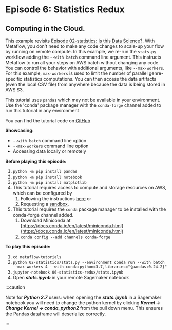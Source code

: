 # Episode 6: Statistics Redux

## Computing in the Cloud.

This example revisits [Episode 02-statistics: Is this Data Science?](../season-1-the-local-experience/episode02). With Metaflow, you don't need to make any code changes to scale-up your flow by running on remote compute. In this example, we re-run the `stats.py` workflow adding the `--with batch` command line argument. This instructs Metaflow to run all your steps on AWS batch without changing any code. You can control the behavior with additional arguments, like `--max-workers`**.** For this example, `max-workers` is used to limit the number of parallel genre-specific statistics computations. You can then access the data artifacts \(even the local CSV file\) from anywhere because the data is being stored in AWS S3.

This tutorial uses `pandas` which may not be available in your environment. Use the 'conda' package manager with the `conda-forge` channel added to run this tutorial in any environment

You can find the tutorial code on [GitHub](https://github.com/Netflix/metaflow/tree/master/metaflow/tutorials/06-statistics-redux)

**Showcasing:**

- `--with batch` command line option
- `--max-workers` command line option
- Accessing data locally or remotely

**Before playing this episode:**

1. `python -m pip install pandas`
2. `python -m pip install notebook`
3. `python -m pip install matplotlib`
4. This tutorial requires access to compute and storage resources on AWS, which can be configured by
   1. Following the instructions [here](https://outerbounds.com/docs/admin/metaflow-on-aws/deployment-guide) or
   2. Requesting a [sandbox](../../../metaflow-on-aws/metaflow-sandbox).
5. This tutorial requires the `conda` package manager to be installed with the conda-forge channel added.
   1. Download Miniconda at [https://docs.conda.io/en/latest/miniconda.html](https://docs.conda.io/en/latest/miniconda.html)
   2. `conda config --add channels conda-forge`

**To play this episode:**

1. `cd metaflow-tutorials`
2. `python 02-statistics/stats.py --environment conda run --with batch --max-workers 4 --with conda:python=3.7,libraries="{pandas:0.24.2}"`
3. `jupyter-notebook 06-statistics-redux/stats.ipynb`
4. Open _**stats.ipynb**_ in your remote Sagemaker notebook

:::caution

Note for _**Python 2.7**_ users: when opening the _**stats.ipynb**_ in a Sagemaker notebook you will need to change the python kernel by clicking _**Kernel -&gt; Change Kernel -&gt; conda_python2**_ from the pull down menu. This ensures the Pandas dataframe will deserialize correctly.

:::

<TutorialsLink link="../"/>
